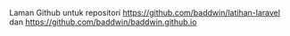 ﻿Laman Github untuk repositori https://github.com/baddwin/latihan-laravel
dan https://github.com/baddwin/baddwin.github.io
